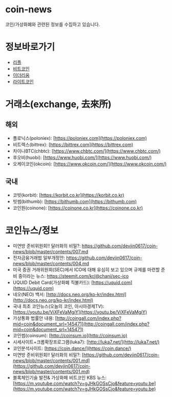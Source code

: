 # coin-news

코인/가상화폐와 관련된 정보를 수집하고 있습니다.

# 정보바로가기

- [리플](https://github.com/devjin0617/coin-news/blob/master/ripple.md)
- [비트코인](https://github.com/devjin0617/coin-news/blob/master/bitcoin.md)
- [이더리움](https://github.com/devjin0617/coin-news/blob/master/ethereum.md)
- [라이트코인](https://github.com/devjin0617/coin-news/blob/master/litecoin.md)

# 거래소(exchange, 去來所)

## 해외
- 폴로닉스(poloniex): [https://poloniex.com](https://poloniex.com)
- 비트렉스(bittrex): [https://bittrex.com](https://bittrex.com)
- 차이나BTC(chbtc): [https://www.chbtc.com/](https://www.chbtc.com/)
- 후오비(huobi): [https://www.huobi.com/](https://www.huobi.com/)
- 오케이코인(okcoin): [https://www.okcoin.com/](https://www.okcoin.com/)

## 국내
- 코빗(korbit): [https://korbit.co.kr](https://korbit.co.kr)
- 빗썸(bithumb): [https://bithumb.com](https://bithumb.com)
- 코인원(coinone): [https://coinone.co.kr](https://coinone.co.kr)


# 코인뉴스/정보
- 미연방 준비위원회!! 달러화의 비밀?: https://github.com/devjin0617/coin-news/blob/master/contents/007.md
- 전자금융거래법 일부개정안: https://github.com/devjin0617/coin-news/blob/master/contents/004.md
- 미국 증권 거래위원회(SEC)에서 ICO에 대해 유심히 보고 있으며 규제를 마련할 준비 중이라는 뉴스: https://steemit.com/kr/@chani/sec-ico
- UQUID Debit Card(가상화폐 직불카드): [https://uquid.com](https://uquid.com)
- 네오(NEO) 백서: [http://docs.neo.org/ko-kr/index.html](http://docs.neo.org/ko-kr/index.html)
- 국내 최초 코인뉴스(오늘의 코인, 아시아경제TV): [https://youtu.be/ViXFeVaMgiY](https://youtu.be/ViXFeVaMgiY)
- 가상통화 법률안 내용: [http://coingall.com/index.php?mid=coin&document_srl=145471](http://coingall.com/index.php?mid=coin&document_srl=145471)
- 코인썸(coinsum): [http://coinsum.io](http://coinsum.io)
- 시세사이트+크롬확장프로그램(luka7): [http://luka7.net/](http://luka7.net/)
- 코인분석사이트: [https://coin.dance/](https://coin.dance/)
- 미연방 준비위원회!! 달러화의 비밀?: [https://github.com/devjin0617/coin-news/blob/master/contents/001.md](https://github.com/devjin0617/coin-news/blob/master/contents/001.md)
- 블록체인기술 발전& 가상화페 비트코인 KBS 뉴스: [https://m.youtube.com/watch?v=gJHkGOSsCjo&feature=youtu.be](https://m.youtube.com/watch?v=gJHkGOSsCjo&feature=youtu.be)
